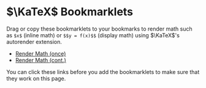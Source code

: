 <h1>$\KaTeX$ Bookmarklets</h1>

Drag or copy these bookmarklets to your bookmarks to render math such as `$x$`
(inline math) or `$$y = f(x)$$` (display math) using $\KaTeX$'s autorender
extension.

- <a href="javascript:(function(){window.renderMath=function(){renderMathInElement(document.body,{delimiters:[{left:'$$',right:'$$',display:true},{left:'$',right:'$',display:false}],throwOnError:false});};if(!window.katex){css=document.createElement('link');css.rel='stylesheet';css.href='https://cdn.jsdelivr.net/npm/katex@0.10.0-rc.1/dist/katex.min.css';css.crossorigin='anonymous';script=document.createElement('script');script.src='https://cdn.jsdelivr.net/npm/katex@0.10.0-rc.1/dist/katex.min.js';script.async=false;script.crossorigin='anonymous';autoRender=document.createElement('script');autoRender.src='https://cdn.jsdelivr.net/npm/katex@0.10.0-rc.1/dist/contrib/auto-render.min.js';autoRender.async=false;autoRender.onload=window.renderMath;autoRender.crossorigin='anonymous';document.head.appendChild(css);document.head.appendChild(script);document.head.appendChild(autoRender);}else{renderMath();}})();">Render Math (once)</a>
- <a href="javascript:(function(){window.renderMath=function(){window.setTimeout(window.renderMath,1000);renderMathInElement(document.body,{delimiters:[{left:'$$',right:'$$',display:true},{left:'$',right:'$',display:false}],throwOnError:false});};if(!window.katex){css=document.createElement('link');css.rel='stylesheet';css.href='https://cdn.jsdelivr.net/npm/katex@0.10.0-rc.1/dist/katex.min.css';css.crossorigin='anonymous';script=document.createElement('script');script.src='https://cdn.jsdelivr.net/npm/katex@0.10.0-rc.1/dist/katex.min.js';script.async=false;script.crossorigin='anonymous';autoRender=document.createElement('script');autoRender.src='https://cdn.jsdelivr.net/npm/katex@0.10.0-rc.1/dist/contrib/auto-render.min.js';autoRender.async=false;autoRender.onload=window.renderMath;autoRender.crossorigin='anonymous';document.head.appendChild(css);document.head.appendChild(script);document.head.appendChild(autoRender);}else{renderMath();}})();">Render Math (cont.)</a>

You can click these links before you add the bookmarklets to make sure that
  they work on this page.
